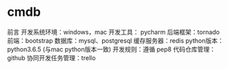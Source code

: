 # cmdb
前言
开发系统环境：windows，mac
开发工具： pycharm
后端框架：tornado
前端：bootstrap
数据库：mysql、postgresql
缓存服务器：redis
python版本： python3.6.5 (与mac python版本一致)
开发规则：遵循 pep8
代码仓库管理：github
协同开发任务管理：trello
